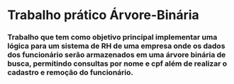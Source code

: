 # Trabalho prático Árvore-Binária
<h3>Trabalho que tem como objetivo principal implementar uma lógica para um sistema de RH 
de uma empresa onde os dados dos funcionário serão armazenados em uma árvore binária de busca,
permitindo consultas por nome e cpf além de realizar o cadastro e remoção do funcionário.</h3>
